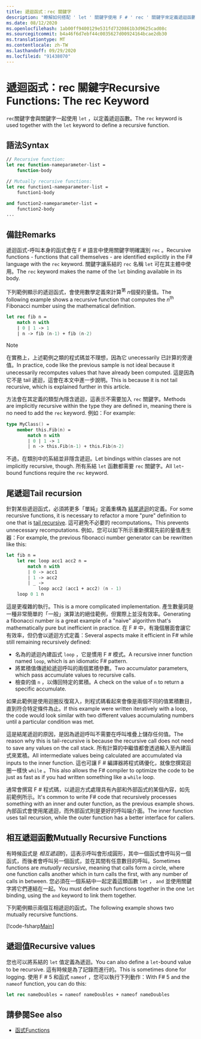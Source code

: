 ```yaml
---
title: 遞迴函式：rec 關鍵字
description: "瞭解如何搭配 ' let ' 關鍵字使用 F # ' rec ' 關鍵字來定義遞迴函數。"
ms.date: 08/12/2020
ms.openlocfilehash: 1ab00ff9400129e531fd7320861b3d9625cad08c
ms.sourcegitcommit: b4a46f6d7ebf44c0035627d00924164bcae2db30
ms.translationtype: MT
ms.contentlocale: zh-TW
ms.lasthandoff: 09/29/2020
ms.locfileid: "91438070"
---
```

# <a name="recursive-functions-the-rec-keyword"></a><span data-ttu-id="37091-103">遞迴函式：rec 關鍵字</span><span class="sxs-lookup"><span data-stu-id="37091-103">Recursive Functions: The rec Keyword</span></span>

<span data-ttu-id="37091-104">`rec`關鍵字會與關鍵字一起使用 `let` ，以定義遞迴函數。</span><span class="sxs-lookup"><span data-stu-id="37091-104">The `rec` keyword is used together with the `let` keyword to define a recursive function.</span></span>

## <a name="syntax"></a><span data-ttu-id="37091-105">語法</span><span class="sxs-lookup"><span data-stu-id="37091-105">Syntax</span></span>

```fsharp
// Recursive function:
let rec function-nameparameter-list =
    function-body

// Mutually recursive functions:
let rec function1-nameparameter-list =
    function1-body

and function2-nameparameter-list =
    function2-body
...
```

## <a name="remarks"></a><span data-ttu-id="37091-106">備註</span><span class="sxs-lookup"><span data-stu-id="37091-106">Remarks</span></span>

<span data-ttu-id="37091-107">遞迴函式-呼叫本身的函式會在 F # 語言中使用關鍵字明確識別 `rec` 。</span><span class="sxs-lookup"><span data-stu-id="37091-107">Recursive functions - functions that call themselves - are identified explicitly in the F# language with the `rec` keyword.</span></span> <span data-ttu-id="37091-108">關鍵字讓系結的 `rec` 名稱 `let` 可在其主體中使用。</span><span class="sxs-lookup"><span data-stu-id="37091-108">The `rec` keyword makes the name of the `let` binding available in its body.</span></span>

<span data-ttu-id="37091-109">下列範例顯示的遞迴函式，會使用數學定義來計算<sup>第</sup> *n*個斐的量值。</span><span class="sxs-lookup"><span data-stu-id="37091-109">The following example shows a recursive function that computes the *n*<sup>th</sup> Fibonacci number using the mathematical definition.</span></span>

```fsharp
let rec fib n =
    match n with
    | 0 | 1 -> 1
    | n -> fib (n-1) + fib (n-2)
```

> [!NOTE]
> <span data-ttu-id="37091-110">在實務上，上述範例之類的程式碼並不理想，因為它 unecessarily 已計算的旁邊值。</span><span class="sxs-lookup"><span data-stu-id="37091-110">In practice, code like the previous sample is not ideal because it unecessarily recomputes values that have already been computed.</span></span> <span data-ttu-id="37091-111">這是因為它不是 tail 遞迴，這會在本文中進一步說明。</span><span class="sxs-lookup"><span data-stu-id="37091-111">This is because it is not tail recursive, which is explained further in this article.</span></span>

<span data-ttu-id="37091-112">方法會在其定義的類型內隱含遞迴，這表示不需要加入 `rec` 關鍵字。</span><span class="sxs-lookup"><span data-stu-id="37091-112">Methods are implicitly recursive within the type they are defined in, meaning there is no need to add the `rec` keyword.</span></span> <span data-ttu-id="37091-113">例如：</span><span class="sxs-lookup"><span data-stu-id="37091-113">For example:</span></span>

```fsharp
type MyClass() =
    member this.Fib(n) =
        match n with
        | 0 | 1 -> 1
        | n -> this.Fib(n-1) + this.Fib(n-2)
```

<span data-ttu-id="37091-114">不過，在類別中的系結並非隱含遞迴。</span><span class="sxs-lookup"><span data-stu-id="37091-114">Let bindings within classes are not implicitly recursive, though.</span></span> <span data-ttu-id="37091-115">所有系結 `let` 函數都需要 `rec` 關鍵字。</span><span class="sxs-lookup"><span data-stu-id="37091-115">All `let`-bound functions require the `rec` keyword.</span></span>

## <a name="tail-recursion"></a><span data-ttu-id="37091-116">尾遞迴</span><span class="sxs-lookup"><span data-stu-id="37091-116">Tail recursion</span></span>

<span data-ttu-id="37091-117">針對某些遞迴函式，必須將更多「單純」定義重構為 [結尾遞迴](https://cs.stackexchange.com/questions/6230/what-is-tail-recursion)的定義。</span><span class="sxs-lookup"><span data-stu-id="37091-117">For some recursive functions, it is necessary to refactor a more "pure" definition to one that is [tail recursive](https://cs.stackexchange.com/questions/6230/what-is-tail-recursion).</span></span> <span data-ttu-id="37091-118">這可避免不必要的 recomputations。</span><span class="sxs-lookup"><span data-stu-id="37091-118">This prevents unnecessary recomputations.</span></span> <span data-ttu-id="37091-119">例如，您可以如下所示重新撰寫先前的量值產生器：</span><span class="sxs-lookup"><span data-stu-id="37091-119">For example, the previous fibonacci number generator can be rewritten like this:</span></span>

```fsharp
let fib n =
    let rec loop acc1 acc2 n =
        match n with
        | 0 -> acc1
        | 1 -> acc2
        | _ ->
            loop acc2 (acc1 + acc2) (n - 1)
    loop 0 1 n
```

<span data-ttu-id="37091-120">這是更複雜的執行。</span><span class="sxs-lookup"><span data-stu-id="37091-120">This is a more complicated implementation.</span></span> <span data-ttu-id="37091-121">產生數量詞是一種非常簡單的「一般」演算法的絕佳範例，但實際上並沒有效率。</span><span class="sxs-lookup"><span data-stu-id="37091-121">Generating a fibonacci number is a great example of a "naive" algorithm that's mathematically pure but inefficient in practice.</span></span> <span data-ttu-id="37091-122">在 F # 中，有幾個層面會讓它有效率，但仍會以遞迴方式定義：</span><span class="sxs-lookup"><span data-stu-id="37091-122">Several aspects make it efficient in F# while still remaining recursively defined:</span></span>

* <span data-ttu-id="37091-123">名為的遞迴內建函式 `loop` ，它是慣用 F # 模式。</span><span class="sxs-lookup"><span data-stu-id="37091-123">A recursive inner function named `loop`, which is an idiomatic F# pattern.</span></span>
* <span data-ttu-id="37091-124">將累積值傳遞給遞迴呼叫的兩個累積參數。</span><span class="sxs-lookup"><span data-stu-id="37091-124">Two accumulator parameters, which pass accumulate values to recursive calls.</span></span>
* <span data-ttu-id="37091-125">檢查的值 `n` ，以傳回特定的累積。</span><span class="sxs-lookup"><span data-stu-id="37091-125">A check on the value of `n` to return a specific accumulate.</span></span>

<span data-ttu-id="37091-126">如果此範例是使用迴圈反復寫入，則程式碼看起來會像是兩個不同的值累積數目，直到符合特定條件為止。</span><span class="sxs-lookup"><span data-stu-id="37091-126">If this example were written iteratively with a loop, the code would look similar with two different values accumulating numbers until a particular condition was met.</span></span>

<span data-ttu-id="37091-127">這是結尾遞迴的原因，是因為遞迴呼叫不需要在呼叫堆疊上儲存任何值。</span><span class="sxs-lookup"><span data-stu-id="37091-127">The reason why this is tail-recursive is because the recursive call does not need to save any values on the call stack.</span></span> <span data-ttu-id="37091-128">所有計算的中繼值都會透過輸入至內建函式來累積。</span><span class="sxs-lookup"><span data-stu-id="37091-128">All intermediate values being calculated are accumulated via inputs to the inner function.</span></span> <span data-ttu-id="37091-129">這也可讓 F # 編譯器將程式碼優化，就像您撰寫迴圈一樣快 `while` 。</span><span class="sxs-lookup"><span data-stu-id="37091-129">This also allows the F# compiler to optimize the code to be just as fast as if you had written something like a `while` loop.</span></span>

<span data-ttu-id="37091-130">通常會撰寫 F # 程式碼，以遞迴方式處理具有內部和外部函式的某個內容，如先前範例所示。</span><span class="sxs-lookup"><span data-stu-id="37091-130">It's common to write F# code that recursively processes something with an inner and outer function, as the previous example shows.</span></span> <span data-ttu-id="37091-131">內部函式會使用尾遞迴，而外部函式則是更好的呼叫端介面。</span><span class="sxs-lookup"><span data-stu-id="37091-131">The inner function uses tail recursion, while the outer function has a better interface for callers.</span></span>

## <a name="mutually-recursive-functions"></a><span data-ttu-id="37091-132">相互遞迴函數</span><span class="sxs-lookup"><span data-stu-id="37091-132">Mutually Recursive Functions</span></span>

<span data-ttu-id="37091-133">有時候函式是 *相互遞迴*的，這表示呼叫會形成圓形，其中一個函式會呼叫另一個函式，而後者會呼叫另一個函式，並在其間有任意數目的呼叫。</span><span class="sxs-lookup"><span data-stu-id="37091-133">Sometimes functions are *mutually recursive*, meaning that calls form a circle, where one function calls another which in turn calls the first, with any number of calls in between.</span></span> <span data-ttu-id="37091-134">您必須在一個系結中一起定義這類函數 `let` ， `and` 並使用關鍵字將它們連結在一起。</span><span class="sxs-lookup"><span data-stu-id="37091-134">You must define such functions together in the one `let` binding, using the `and` keyword to link them together.</span></span>

<span data-ttu-id="37091-135">下列範例顯示兩個互相遞迴的函式。</span><span class="sxs-lookup"><span data-stu-id="37091-135">The following example shows two mutually recursive functions.</span></span>

[!code-fsharp[Main](~/samples/snippets/fsharp/lang-ref-1/snippet4002.fs)]

## <a name="recursive-values"></a><span data-ttu-id="37091-136">遞迴值</span><span class="sxs-lookup"><span data-stu-id="37091-136">Recursive values</span></span>

<span data-ttu-id="37091-137">您也可以將系結的 `let` 值定義為遞迴。</span><span class="sxs-lookup"><span data-stu-id="37091-137">You can also define a `let`-bound value to be recursive.</span></span> <span data-ttu-id="37091-138">這有時候是為了記錄而進行的。</span><span class="sxs-lookup"><span data-stu-id="37091-138">This is sometimes done for logging.</span></span> <span data-ttu-id="37091-139">使用 F # 5 和函式 `nameof` ，您可以執行下列動作：</span><span class="sxs-lookup"><span data-stu-id="37091-139">With F# 5 and the `nameof` function, you can do this:</span></span>

```fsharp
let rec nameDoubles = nameof nameDoubles + nameof nameDoubles
```

## <a name="see-also"></a><span data-ttu-id="37091-140">請參閱</span><span class="sxs-lookup"><span data-stu-id="37091-140">See also</span></span>

- [<span data-ttu-id="37091-141">函式</span><span class="sxs-lookup"><span data-stu-id="37091-141">Functions</span></span>](index.md)

